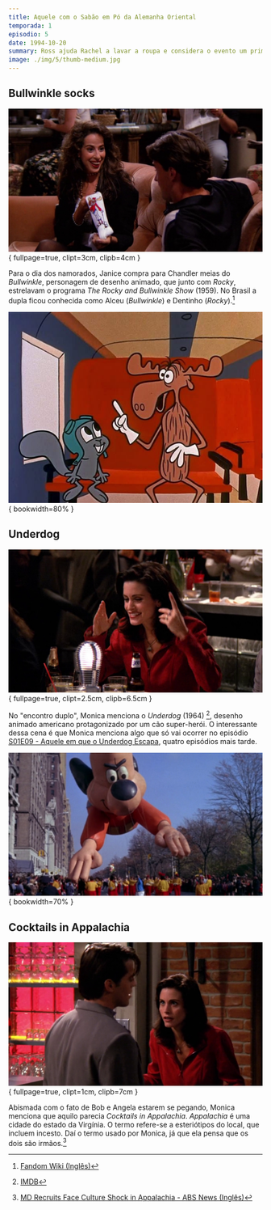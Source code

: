 ```yaml
---
title: Aquele com o Sabão em Pó da Alemanha Oriental
temporada: 1
episodio: 5
date: 1994-10-20
summary: Ross ajuda Rachel a lavar a roupa e considera o evento um primeiro encontro. Joey faz com que Monica se passe como sua nova namorada.
image: ./img/5/thumb-medium.jpg
---
```


## Bullwinkle socks

![Bullwinkle socks](./img/5/bullwinkle-socks.png){ fullpage=true, clipt=3cm, clipb=4cm }

<cena>
  <janice
    original="- I got you... these."
    traducao="- Comprei... isto."
  ></janice>
  <chandler
    original="- Bullwinkle socks."
    traducao="- Uma meia do Alceu."
  ></chandler>
</cena>

<!-- {"latex":[{"begin":{"tag":"col-1","width":0.5}}]} -->

Para o dia dos namorados, Janice compra para Chandler meias do *Bullwinkle*,
personagem de desenho animado, que junto com *Rocky*, estrelavam o programa
*The Rocky and Bullwinkle Show* (1959). No Brasil a dupla ficou conhecida
como Alceu (*Bullwinkle*) e Dentinho (*Rocky*).[^bullwinkle-fandom]

<!--{"latex":[{"end":{"tag":"col-1"}},{"begin":{"tag":"col-2","width":0.5}}]}-->

![Rocky and Bullwinkle](./img/5/rocky-bullwinkle.jpg){ bookwidth=80% }

<!--{"latex":[{"end":{"tag":"col-2"}}]}-->

[^bullwinkle-fandom]: [Fandom Wiki (Inglês)](https://rockyandbullwinkle.fandom.com/wiki/Bullwinkle_J._Moose)

## Underdog

![Underdog](./img/5/underdog.png){ fullpage=true, clipt=2.5cm, clipb=6.5cm }

<cena no-breakable>
  <monica
    original="- Something went wrong with Underdog, and they couldn't get his head to inflate."
    traducao="- Aconteceu algo com o Vira-lata. E a cabeça dele não inflava."
  ></monica>
</cena>

No "encontro duplo", Monica menciona o *Underdog* (1964) [^underdog-imdb],
desenho animado americano protagonizado por um cão super-herói. O interessante
dessa cena é que Monica menciona algo que só vai ocorrer no episódio
[S01E09 - Aquele em que o Underdog Escapa](/temporada/1/episodio/9/),
quatro episódios mais tarde.

![S01E09 - Aquele em que o Underdog Escapa](./img/5/underdog-s01e09.png){ bookwidth=70% }

[^underdog-imdb]: [IMDB](https://www.imdb.com/title/tt0060037/)

## Cocktails in Appalachia

![Cocktails in Appalachia](./img/5/cocktails-in-appalachia.png){ fullpage=true, clipt=1cm, clipb=7cm }

<cena>
  <monica
    original="- Hello! Were we at the same table? It's like... Cocktails in Appalachia."
    traducao="- Estamos na mesma mesa? Os dois estão pegando fogo!"
  ></monica>
</cena>

Abismada com o fato de Bob e Angela estarem se pegando, Monica menciona que aquilo
parecia *Cocktails in Appalachia*. *Appalachia* é uma cidade do estado da Virgínia.
O termo refere-se a esteriótipos do local, que incluem incesto. Daí o termo usado
por Monica, já que ela pensa que os dois são irmãos.[^cocktails-abc]

[^cocktails-abc]: [MD Recruits Face Culture Shock in Appalachia - ABS News (Inglês)](https://abcnews.go.com/Health/story?id=5922943&page=1)

